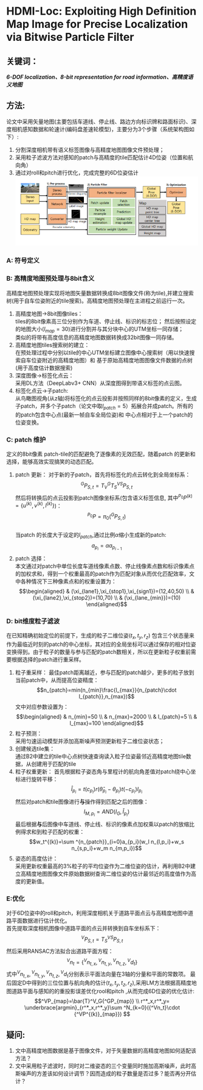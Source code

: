 <!--
 * @FilePath: Pf_HDLoc.md
 * @Author: Taber.wu
 * @Date: 2022-10-18 09:37:39
 * @LastEditors: Please set LastEditors
 * @LastEditTime: 2022-10-27 10:17:29
 * Copyright: 2022 JOYSON CO.,LTD. All Rights Reserved.
 * @Descripttion: 
-->
# HDMI-Loc: Exploiting High Definition Map Image for Precise Localization via Bitwise Particle Filter

## 关键词：
***6-DOF localization、8-bit representation for road information、高精度语义地图***   


## 方法:
论文中采用矢量地图(主要包括车道线、停止线、路边方向标识牌和路面标识)、深度相机感知数据和轮速计(编码盘差速轮模型)，主要分为3个步骤（系统架构图如下）:
1.   分割深度相机带有语义标签图像与高精度地图图像文件预处理；
2.   采用粒子滤波方法对感知的patch与高精度的tile匹配估计4D位姿（位置和航向角）
3.   通过对roll和pitch进行优化，完成完整的6D位姿估计
!["系统架构图"](../document/picture/HdLOc_pf_sys.png)  
### A: 符号定义 
### B: 高精度地图预处理与8bit含义
 高精度地图预处理实现将地图矢量数据转换成8bit图像文件(称为tile),并建立搜索树(用于自车位姿附近的tile搜索)。高精度地图预处理在主进程之前运行一次。  
1. 高精度地图->8bit图像tiles：    
   tiles的8bit像素高三位分别作为车道、停止线、标识的标志位； 然后按照设定的地图大小($l_{map}=30$)进行分割并与其分块中心的UTM坐标一同存储；  
   类似的将带有高度信息的高精度地图数据转换成32bit图像一同存储。  
2. 高精度地图tiles搜索树的建立：  
   在预处理过程中分别以tile的中心UTM坐标建立图像中心搜索树（用以快速搜索自车位姿附近的高精度地图）和 基于原始高精度地图图像文件数据的点树(用于高度估计数据搜索)
3.  深度图像->标签化点云：  
   采用DL方法（DeepLabv3+ CNN）从深度图得到带语义标签的点云图。  
4.  标签化点云->子patch:    
   从鸟瞰图视角(从z轴)将标签化的点云投影并按照同样的8bit像素的定义，生成子patch，并多个子patch（论文中取$l_{patch}=5$）拓展合并成patch。所有的的patch包含中心点(最新一帧自车全局位姿)和 中心点相对于上一个patch的位姿变换。
### C: patch 维护
定义的8bit像素 patch-tile的匹配避免了逐像素的无效匹配，随着patch 的更新和选择，能够高效实现搞笑的动态匹配。
1. patch 更新：
    对于新的子patch，首先将标签化的点云转化到全局坐标系：  
    $$^G P_{S,t}=T^G_VT^V_S{^SP_{S,t}}$$ 
    然后将转换后的点云投影到patch图像坐标系(包含语义标签信息,  其中$^{P_0}P^{(k)}=\{u^{(k)},v^{(k)},l^{(k)}\}$)：  
    $${^{P_0}}P=\pi_0({^GP_{S,t}})$$  
    当patch 的长度大于设定的$l_{patch}$,通过比例$\alpha$缩小生成新的patch:  
    $$a_{p_i}=\alpha a_{p_{i-1}}$$
2. patch 选择：  
   本文通过对patch中单位长度车道线像素点数、停止线像素点数和标识像素点的加权求和，得到一个权重最高的patch作为匹配对象从而优化匹配效率，文中各种情况下三种像素点和的权重设置为：  
   $$\begin{aligned}
   & (\xi_{lane1},\xi_{stop1},\xi_{sign1})=(12,40,50) \\
   & (\xi_{lane2},\xi_{stop2})=(10,70) \\
   & (\xi_{lane_{min}})=(10)
   \end{aligned}$$
### D: bit维度粒子滤波  
在已知精确初始定位的前提下，生成的粒子二维位姿$(t_x,t_y,r_z)$ 包含三个状态量来作为最临近时刻的patch的中心坐标，其对应的全局坐标可以通过保存的相对位姿变换得到。由于粒子的数量与参与匹配的patch数相关，所以在更新粒子权重前需要根据选择的patch进行重采样。  
1. 粒子重采样： 
   最佳patch距离越近，参与匹配的patch越少，更多的粒子放到当前patch中，从而提高位姿精度：  
   $$n_{patch}=min(n_{min}\frac{l_{max}}{n_{patch}\cdot l_{patch}},n_{max})$$ 
   文中对应参数设置为：  
   $$\begin{aligned}
   & n_{min}=50 \\
   & n_{max}=2000 \\
   & l_{patch}=5 \\
   & l_{max}=100
   \end{aligned}$$
2. 粒子预测：  
   采用匀速运动模型并添加高斯噪声预测更新粒子二维位姿状态；  
3. 创建候选tile集：  
   通过B2中建立的tile中心点树快速查询读入粒子位姿最邻近高精度地图tile数据，从创建用于匹配的tile
4. 粒子权重更新： 
    首先根据粒子姿态角与里程计的航向角差值对patch绕中心坐标进行旋转平移：  
    $$\hat{I}_{p_i}=t(c_{p_i})r(\hat{\theta}_{p_i}-\theta _{p_i})t(-c_{p_i})I_{p_i}$$
    然后对patch和tile图像进行**与**操作得到匹配之后的图像：  
    $$I_{M,p_i}=AND(I_G,\hat{I}_{p_i})$$
    最后根据**与**后图像中车道线、停止线、标识的像素点加权乘以patch的放缩比例得求和到粒子匹配的权重：  
    $$w_t^{(k)}=\sum ^{n_{patch}}_{i=0}a_{p_i}(w_l n_{l,p_i}+w_s n_{s,p_i}+w_m n_{m,p_i})$$
5. 姿态的高度估计：  
   采用更新权重最高的3%粒子的平均位姿作为二维位姿的估计，再利用B2中建立高精度地图图像文件原始数据树查询二维位姿的估计最邻近的高度值作为高度的更新值。  
### E:优化 
对于6D位姿中的roll和pitch，利用深度相机关于道路平面点云与高精度地图中道路平面数据进行估计优化。  
首先提取深度相机图像中道路平面的点云并转换到自车坐标系下： 
$$^VP_{S,t}=T^V_S{^SP_{S,t}}$$
然后采用RANSAC方法拟合出道路平面方程：  
$$^Vn_t=\{ {^Vn_{t,x}}, {^Vn_{t,y}}, {^Vn_{t,z}}, {^Vd_t} \}$$
式中${^Vn_{t,x}}, {^Vn_{t,y}}, {^Vn_{t,z}}, {^Vd_t}$分别表示平面法向量在3轴的分量和平面的常数项。
最后固定D中得到的三位位置与航向角的估计$(t_x,t_y,t_z,r_z)$,采用LM方法根据高精度地图道路平面与感知的的重投影误差优化rool和pitch ,从而完成6D位姿的优化估计:  
$$^VP_{map}=\bar{T}^V_G{^GP_{map}} \\
r^*_x,r^*_y= \underbrace{argmin}_{r^*_x,r^*_y}\sum ^N_{k=0}({^Vn_t}\cdot {^VP^{(k)}_{map}})
$$  
## 疑问:
1. 文中高精度地图数据是基于图像文件，对于矢量数据的高精度地图如何适配该方法？
2. 文中采用粒子滤波时，同时对二维姿态的三个变量同时施加高斯噪声，此时高斯噪声的方差该如何设计调节？因而造成的粒子数量是否过多？能否再分开估计？
